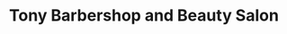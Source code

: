 ---
title: "Tony Barbershop and Beauty Salon"
url: /valenzuela/tony-barbershop-and-beauty-salon/
shop: Friseur
---